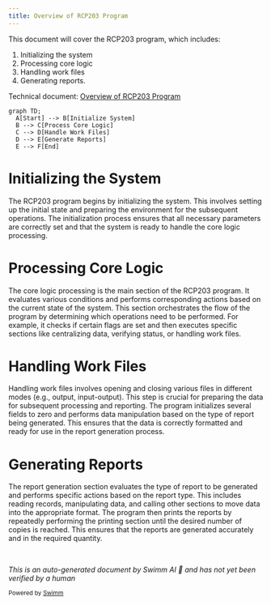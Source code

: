 ```yaml
---
title: Overview of RCP203 Program
---
```

This document will cover the RCP203 program, which includes:

1. Initializing the system
2. Processing core logic
3. Handling work files
4. Generating reports.

Technical document: <SwmLink doc-title="Overview of RCP203 Program">[Overview of RCP203 Program](/.swm/overview-of-rcp203-program.5gdnfize.sw.md)</SwmLink>

```mermaid
graph TD;
  A[Start] --> B[Initialize System]
  B --> C[Process Core Logic]
  C --> D[Handle Work Files]
  D --> E[Generate Reports]
  E --> F[End]
```

# Initializing the System

The RCP203 program begins by initializing the system. This involves setting up the initial state and preparing the environment for the subsequent operations. The initialization process ensures that all necessary parameters are correctly set and that the system is ready to handle the core logic processing.

# Processing Core Logic

The core logic processing is the main section of the RCP203 program. It evaluates various conditions and performs corresponding actions based on the current state of the system. This section orchestrates the flow of the program by determining which operations need to be performed. For example, it checks if certain flags are set and then executes specific sections like centralizing data, verifying status, or handling work files.

# Handling Work Files

Handling work files involves opening and closing various files in different modes (e.g., output, input-output). This step is crucial for preparing the data for subsequent processing and reporting. The program initializes several fields to zero and performs data manipulation based on the type of report being generated. This ensures that the data is correctly formatted and ready for use in the report generation process.

# Generating Reports

The report generation section evaluates the type of report to be generated and performs specific actions based on the report type. This includes reading records, manipulating data, and calling other sections to move data into the appropriate format. The program then prints the reports by repeatedly performing the printing section until the desired number of copies is reached. This ensures that the reports are generated accurately and in the required quantity.

&nbsp;

*This is an auto-generated document by Swimm AI 🌊 and has not yet been verified by a human*

<SwmMeta version="3.0.0" repo-id="Z2l0aHViJTNBJTNBa2VsbG8lM0ElM0Fzd2ltbWlv" repo-name="kello"><sup>Powered by [Swimm](/)</sup></SwmMeta>

